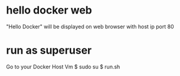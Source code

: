 # hello docker web
"Hello Docker" will be displayed on web browser with host ip port 80
# run as superuser
Go to your Docker Host Vm
$ sudo su 
$ run.sh 
